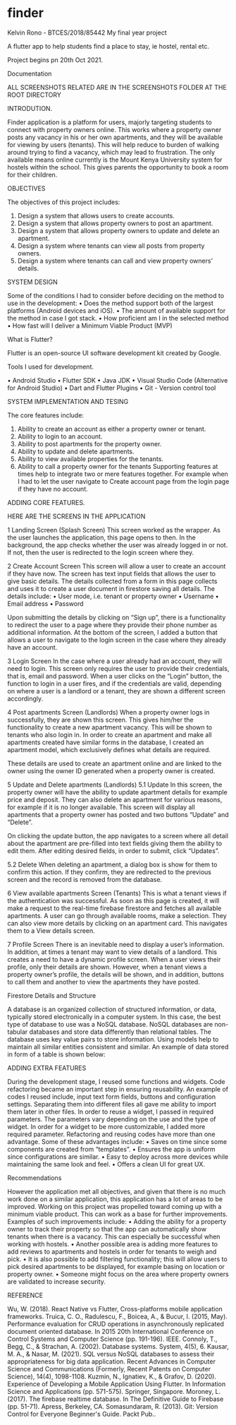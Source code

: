 # finder

Kelvin Rono - BTCES/2018/85442
My final year project

A flutter app to help students find a place to stay, ie hostel, rental etc.

Project begins pn 20th Oct 2021.

<!-- Documentation -->

Documentation

ALL SCREENSHOTS RELATED ARE IN THE SCREENSHOTS FOLDER AT THE ROOT DIRECTORY

<!-- INTRODUTION. -->

INTRODUTION.

Finder application is a platform for users, majorly targeting students to connect with property owners online. This works where a property owner posts any vacancy in his or her own apartments, and they will be available for viewing by users (tenants). This will help reduce to burden of walking around trying to find a vacancy, which may lead to frustration. The only available means online currently is the Mount Kenya University system for hostels within the school. This gives parents the opportunity to book a room for their children.

 <!-- OBJECTIVES -->

OBJECTIVES

The objectives of this project includes:

1. Design a system that allows users to create accounts.
2. Design a system that allows property owners to post an apartment.
3. Design a system that allows property owners to update and delete an apartment.
4. Design a system where tenants can view all posts from property owners.
5. Design a system where tenants can call and view property owners’ details.

<!-- SYSTEM DESIGN -->

SYSTEM DESIGN

Some of the conditions I had to consider before deciding on the method to use in the development:
• Does the method support both of the largest platforms (Android devices and iOS).
• The amount of available support for the method in case I got stack.
• How proficient am I in the selected method
• How fast will I deliver a Minimum Viable Product (MVP)

<!-- What is Flutter? -->

What is Flutter?

Flutter is an open-source UI software development kit created by Google.

<!-- Tools I used for development. -->

Tools I used for development.

• Android Studio
• Flutter SDK
• Java JDK
• Visual Studio Code (Alternative for Android Studio)
• Dart and Flutter Plugins
• Git - Version control tool

 <!-- SYSTEM IMPLEMENTATION AND TESING -->

SYSTEM IMPLEMENTATION AND TESING

The core features include:

1. Ability to create an account as either a property owner or tenant.
2. Ability to login to an account.
3. Ability to post apartments for the property owner.
4. Ability to update and delete apartments.
5. Ability to view available properties for the tenants.
6. Ability to call a property owner for the tenants
   Supporting features at times help to integrate two or mere features together. For example when I had to let the user navigate to Create account page from the login page if they have no account.

<!-- ADDING CORE FEATURES.	 -->

ADDING CORE FEATURES.

HERE ARE THE SCREENS IN THE APPLICATION

1 Landing Screen (Splash Screen)
This screen worked as the wrapper. As the user launches the application, this page opens to then. In the background, the app checks whether the user was already logged in or not. If not, then the user is redirected to the login screen where they.

2 Create Account Screen
This screen will allow a user to create an account if they have now. The screen has text input fields that allows the user to give basic details. The details collected from a form in this page collects and uses it to create a user document in firestore saving all details. The details include:
• User mode, i.e. tenant or property owner
• Username
• Email address
• Password

Upon submitting the details by clicking on “Sign up”, there is a functionality to redirect the user to a page where they provide their phone number as additional information.
At the bottom of the screen, I added a button that allows a user to navigate to the login screen in the case where they already have an account.

3 Login Screen
In the case where a user already had an account, they will need to login. This screen only requires the user to provide their credentials, that is, email and password. When a user clicks on the “Login” button, the function to login in a user fires, and if the credentials are valid, depending on where a user is a landlord or a tenant, they are shown a different screen accordingly.

4 Post apartments Screen (Landlords)
When a property owner logs in successfully, they are shown this screen. This gives him/her the functionality to create a new apartment vacancy. This will be shown to tenants who also login in.
In order to create an apartment and make all apartments created have similar forms in the database, I created an apartment model, which exclusively defines what details are required.

These details are used to create an apartment online and are linked to the owner using the owner ID generated when a property owner is created.

5 Update and Delete apartments (Landlords)
5.1 Update
In this screen, the property owner will have the ability to update apartment details for example price and deposit. They can also delete an apartment for various reasons, for example if it is no longer available.
This screen will display all apartments that a property owner has posted and two buttons “Update” and “Delete”.

On clicking the update button, the app navigates to a screen where all detail about the apartment are pre-filled into text fields giving them the ability to edit them. After editing desired fields, in order to submit, click “Updates”.

5.2 Delete
When deleting an apartment, a dialog box is show for them to confirm this action. If they confirm, they are redirected to the previous screen and the record is removed from the database.

6 View available apartments Screen (Tenants)
This is what a tenant views if the authentication was successful. As soon as this page is created, it will make a request to the real-time firebase firestore and fetches all available apartments. A user can go through available rooms, make a selection. They can also view more details by clicking on an apartment card. This navigates them to a View details screen.

7 Profile Screen
There is an inevitable need to display a user’s information. In addition, at times a tenant may want to view details of a landlord. This creates a need to have a dynamic profile screen. When a user views their profile, only their details are shown. However, when a tenant views a property owner’s profile, the details will be shown, and in addition, buttons to call them and another to view the apartments they have posted.

<!-- Firestore Details and Structure -->

Firestore Details and Structure

A database is an organized collection of structured information, or data, typically stored electronically in a computer system. In this case, the best type of database to use was a NoSQL database. NoSQL databases are non-tabular databases and store data differently than relational tables.
The database uses key value pairs to store information. Using models help to maintain all similar entities consistent and similar.
An example of data stored in form of a table is shown below:

<!-- ADDING EXTRA FEATURES -->

ADDING EXTRA FEATURES

During the development stage, I reused some functions and widgets. Code refactoring became an important step in ensuring reusability. An example of codes I reused include, input text form fields, buttons and configuration settings. Separating them into different files all gave me ability to import them later in other files.
In order to reuse a widget, I passed in required parameters. The parameters vary depending on the use and the type of widget. In order for a widget to be more customizable, I added more required parameter.
Refactoring and reusing codes have more than one advantage. Some of these advantages include:
• Saves on time since some components are created from “templates”.
• Ensures the app is uniform since configurations are similar.
• Easy to deploy across more devices while maintaining the same look and feel.
• Offers a clean UI for great UX.

 <!-- Recommendations -->

Recommendations

However the application met all objectives, and given that there is no much work done on a similar application, this application has a lot of areas to be improved. Working on this project was propelled toward coming up with a minimum viable product. This can work as a base for further improvements. Examples of such improvements include:
• Adding the ability for a property owner to track their property so that the app can automatically show tenants when there is a vacancy. This can especially be successful when working with hostels.
• Another possible area is adding more features to add reviews to apartments and hostels in order for tenants to weigh and pick.
• It is also possible to add filtering functionality; this will allow users to pick desired apartments to be displayed, for example basing on location or property owner.
• Someone might focus on the area where property owners are validated to increase security.

<!-- REFERENCE -->

REFERENCE

Wu, W. (2018). React Native vs Flutter, Cross-platforms mobile application frameworks.
Truica, C. O., Radulescu, F., Boicea, A., & Bucur, I. (2015, May). Performance evaluation for CRUD operations in asynchronously replicated document oriented database. In 2015 20th International Conference on Control Systems and Computer Science (pp. 191-196). IEEE.
Connoly, T., Begg, C., & Strachan, A. (2002). Database systems. System, 4(5), 6.
Kausar, M. A., & Nasar, M. (2021). SQL versus NoSQL databases to assess their appropriateness for big data application. Recent Advances in Computer Science and Communications (Formerly, Recent Patents on Computer Science), 14(4), 1098-1108.
Kuzmin, N., Ignatiev, K., & Grafov, D. (2020). Experience of Developing a Mobile Application Using Flutter. In Information Science and Applications (pp. 571-575). Springer, Singapore.
Moroney, L. (2017). The firebase realtime database. In The Definitive Guide to Firebase (pp. 51-71). Apress, Berkeley, CA.
Somasundaram, R. (2013). Git: Version Control for Everyone Beginner's Guide. Packt Pub..
